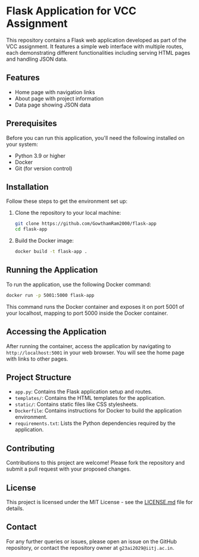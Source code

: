 
# Flask Application for VCC Assignment

This repository contains a Flask web application developed as part of the VCC assignment. It features a simple web interface with multiple routes, each demonstrating different functionalities including serving HTML pages and handling JSON data.

## Features

- Home page with navigation links
- About page with project information
- Data page showing JSON data

## Prerequisites

Before you can run this application, you'll need the following installed on your system:

- Python 3.9 or higher
- Docker
- Git (for version control)

## Installation

Follow these steps to get the environment set up:

1. Clone the repository to your local machine:
   ```bash
   git clone https://github.com/GowthamRam2000/flask-app
   cd flask-app
   ```

2. Build the Docker image:
   ```bash
   docker build -t flask-app .
   ```

## Running the Application

To run the application, use the following Docker command:

```bash
docker run -p 5001:5000 flask-app
```

This command runs the Docker container and exposes it on port 5001 of your localhost, mapping to port 5000 inside the Docker container.

## Accessing the Application

After running the container, access the application by navigating to `http://localhost:5001` in your web browser. You will see the home page with links to other pages.

## Project Structure

- `app.py`: Contains the Flask application setup and routes.
- `templates/`: Contains the HTML templates for the application.
- `static/`: Contains static files like CSS stylesheets.
- `Dockerfile`: Contains instructions for Docker to build the application environment.
- `requirements.txt`: Lists the Python dependencies required by the application.

## Contributing

Contributions to this project are welcome! Please fork the repository and submit a pull request with your proposed changes.

## License

This project is licensed under the MIT License - see the [LICENSE.md](LICENSE.md) file for details.

## Contact

For any further queries or issues, please open an issue on the GitHub repository, or contact the repository owner at `g23ai2029@iitj.ac.in`.
